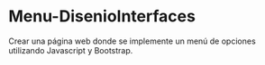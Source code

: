 # Menu-DisenioInterfaces
Crear una página web donde se implemente un menú de opciones utilizando Javascript y Bootstrap.
